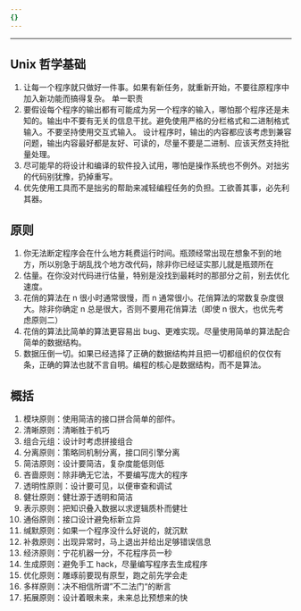 ```yaml
---
{}
---
```



---

## Unix 哲学基础

1. 让每一个程序就只做好一件事。如果有新任务，就重新开始，不要往原程序中加入新功能而搞得复杂。
    单一职责
2. 要假设每个程序的输出都有可能成为另一个程序的输入，哪怕那个程序还是未知的。输出中不要有无关的信息干扰。避免使用严格的分栏格式和二进制格式输入。不要坚持使用交互式输入。
    设计程序时，输出的内容都应该考虑到兼容问题，输出内容最好都是友好、可读的，尽量不要是二进制、应该天然支持批量处理。
3. 尽可能早的将设计和编译的软件投入试用，哪怕是操作系统也不例外。对拙劣的代码别犹豫，扔掉重写。
4. 优先使用工具而不是拙劣的帮助来减轻编程任务的负担。工欲善其事，必先利其器。

## 原则

1. 你无法断定程序会在什么地方耗费运行时间。瓶颈经常出现在想象不到的地方，所以别急于胡乱找个地方改代码，除非你已经证实那儿就是瓶颈所在
2. 估量。在你没对代码进行估量，特别是没找到最耗时的那部分之前，别去优化速度。
3. 花俏的算法在 n 很小时通常很慢，而 n 通常很小。花俏算法的常数复杂度很大。除非你确定 n 总是很大，否则不要用花俏算法（即使 n 很大，也优先考虑原则二）
4. 花俏的算法比简单的算法更容易出 bug、更难实现。尽量使用简单的算法配合简单的数据结构。
5. 数据压倒一切。如果已经选择了正确的数据结构并且把一切都组织的仅仅有条，正确的算法也就不言自明。编程的核心是数据结构，而不是算法。

## 概括

1. 模块原则：使用简洁的接口拼合简单的部件。
2. 清晰原则：清晰胜于机巧
3. 组合元组：设计时考虑拼接组合
4. 分离原则：策略同机制分离，接口同引擎分离
5. 简洁原则：设计要简洁，复杂度能低则低
6. 吝啬原则：除非确无它法，不要编写庞大的程序
7. 透明性原则：设计要可见，以便审查和调试
8. 健壮原则：健壮源于透明和简洁
9. 表示原则：把知识叠入数据以求逻辑质朴而健壮
10. 通俗原则：接口设计避免标新立异
11. 缄默原则：如果一个程序没什么好说的，就沉默
12. 补救原则：出现异常时，马上退出并给出足够错误信息
13. 经济原则：宁花机器一分，不花程序员一秒
14. 生成原则：避免手工 hack，尽量编写程序去生成程序
15. 优化原则：雕琢前要现有原型，跑之前先学会走
16. 多样原则：决不相信所谓”不二法门“的断言
17. 拓展原则：设计着眼未来，未来总比预想来的快